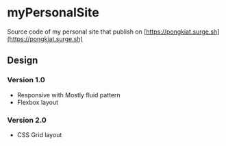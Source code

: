 # myPersonalSite
Source code of my personal site that publish on [https://pongkiat.surge.sh](https://pongkiat.surge.sh)

## Design
### Version 1.0
- Responsive with Mostly fluid pattern
- Flexbox layout
### Version 2.0
- CSS Grid layout
